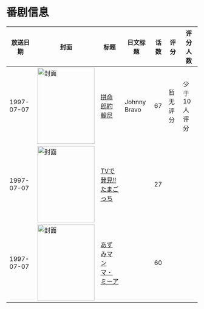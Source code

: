 # 番剧信息

|放送日期|封面|标题|日文标题|话数|评分|评分人数|
|---|---|---|---|---|---|---|
|1997-07-07|<img src="https://lain.bgm.tv/pic/cover/c/50/f0/30625_Qa2Wp.jpg" alt="封面" style="width:150px;height:200px;object-fit:cover;">|[拼命郎約翰尼](https://bangumi.tv/subject/30625)|Johnny Bravo|67|暂无评分|少于10人评分|
|1997-07-07|<img src="https://lain.bgm.tv/pic/cover/c/c4/f6/84050_7wpfW.jpg" alt="封面" style="width:150px;height:200px;object-fit:cover;">|[TVで発見!!たまごっち](https://bangumi.tv/subject/84050)||27|||
|1997-07-07|<img src="https://lain.bgm.tv/pic/cover/c/44/d3/179558_9rrAx.jpg" alt="封面" style="width:150px;height:200px;object-fit:cover;">|[あずみマンマ・ミーア](https://bangumi.tv/subject/179558)||60|||

